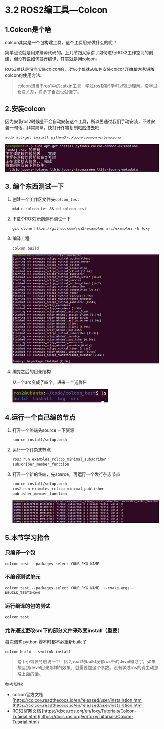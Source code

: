 # 3.2 ROS2编工具—Colcon

## 1.Colcon是个啥

colcon其实是一个包构建工具，这个工具用来做什么的呢？

简单点说就是用来编译代码的，上几节跟大家讲了如何进行ROS2工作空间的创建，但没有说如何进行编译，其实就是用colcon。

ROS2默认是没有安装colcon的，所以小智就从如何安装colcon开始跟大家讲解colcon的使用方法。



> colcon想当于ros1中的catkin工具，学过ros1的同学可以辅助理解。没学过也没关系，用多了自然也就懂了。



## 2.安装colcon

因为安装ros2时候是不会自动安装这个工具，所以要通过我们手动安装，不过安装一句话，非常简单，快打开终端复制粘贴进去吧

```
sudo apt-get install python3-colcon-common-extensions
```

![image-20210720210108894](3.3ROS2的编译器Colcon/imgs/image-20210720210108894.png)



## 3. 编个东西测试一下

1. 创建一个工作区文件夹`colcon_test`

   ```
   mkdir colcon_tet && cd colcon_test
   ```

   

2. 下载个ROS2示例源码测试一下

   ```
   git clone https://github.com/ros2/examples src/examples -b foxy
   ```

   

3. 编译工程

   ```
   colcon build
   ```

   ![image-20210720211422653](3.3ROS2的编译器Colcon/imgs/image-20210720211422653.png)

4. 编完之后的目录结构

   从一个src变成了四个，进来一个送你仨

   ![image-20210720211503413](3.3ROS2的编译器Colcon/imgs/image-20210720211503413.png)





## 4.运行一个自己编的节点

1. 打开一个终端先source 一下资源

   ```
   source install/setup.bash
   ```

2. 运行一个订杂志节点

    ```
    ros2 run examples_rclcpp_minimal_subscriber subscriber_member_function
    ```
    
3. 打开一个新的终端，先source，再运行一个发行杂志节点

    ```
    source install/setup.bash
    ros2 run examples_rclcpp_minimal_publisher publisher_member_function
    ```

    ![image-20210720211959001](3.3ROS2的编译器Colcon/imgs/image-20210720211959001.png)



## 5.本节学习指令

### 只编译一个包

```
colcon test --packages-select YOUR_PKG_NAME 
```

### 不编译测试单元

```
colcon test --packages-select YOUR_PKG_NAME  --cmake-args -DBUILD_TESTING=0
```

### 运行编译的包的测试

```
colcon test
```

### 允许通过更改src下的部分文件来改变install（重要）

每次调整 python 脚本时都不必重新build了

```
colcon build --symlink-install
```



> 这个小智要特别说一下，因为ros2的build没有ros中的devel概念了，如果想达到devel目录那样的效果，就需要加这个参数。没有学过ros的请主动忽略上面的话。





参考资料:

- colcon官方文档 [https://colcon.readthedocs.io/en/released/user/installation.html](https://colcon.readthedocs.io/en/released/user/installation.html)
- ROS2官网文档 [https://docs.ros.org/en/foxy/Tutorials/Colcon-Tutorial.html](https://docs.ros.org/en/foxy/Tutorials/Colcon-Tutorial.html)

